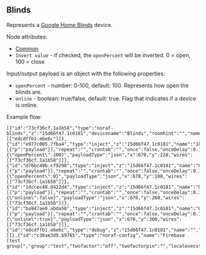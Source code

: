 ## Blinds

Represents a [Google Home Blinds](https://developers.google.com/assistant/smarthome/guides/blinds) device.

Node attributes:
- [Common](../common.md)
- `Invert value` - if checked, the `openPercent` will be inverted. 0 = open, 100 = close

Input/output payload is an object with the following properties:
- `openPercent` - number: 0-100, default: 100. Represents how open the blinds are.
- `online` - boolean: true/false, default: true. Flag that indicates if a device is online.

Example flow:
```
[{"id":"73cf36cf.1a1b58","type":"noraf-blinds","z":"15d66f47.1c0181","devicename":"Blinds","roomhint":"","name":"","passthru":false,"invert":false,"nora":"c38ae3d9.b9765","topic":"","twofactor":"off","twofactorpin":"","x":840,"y":240,"wires":[["edcdffb1.e6e6c"]]},{"id":"e977c005.7fba4","type":"inject","z":"15d66f47.1c0181","name":"100","props":[{"p":"payload"}],"repeat":"","crontab":"","once":false,"onceDelay":0.1,"topic":"","payload":"{\"openPercent\":100}","payloadType":"json","x":670,"y":220,"wires":[["73cf36cf.1a1b58"]]},{"id":"d76bc49b.cf9298","type":"inject","z":"15d66f47.1c0181","name":"0","props":[{"p":"payload"}],"repeat":"","crontab":"","once":false,"onceDelay":0.1,"topic":"","payload":"{\"openPercent\":0}","payloadType":"json","x":670,"y":180,"wires":[["73cf36cf.1a1b58"]]},{"id":"1dccec48.8422d4","type":"inject","z":"15d66f47.1c0181","name":"Offline","props":[{"p":"payload"}],"repeat":"","crontab":"","once":false,"onceDelay":0.1,"topic":"","payload":"{\"online\":false}","payloadType":"json","x":670,"y":260,"wires":[["73cf36cf.1a1b58"]]},{"id":"ba947ae0.abda58","type":"inject","z":"15d66f47.1c0181","name":"Online","props":[{"p":"payload"}],"repeat":"","crontab":"","once":false,"onceDelay":0.1,"topic":"","payload":"{\"online\":true}","payloadType":"json","x":670,"y":300,"wires":[["73cf36cf.1a1b58"]]},{"id":"edcdffb1.e6e6c","type":"debug","z":"15d66f47.1c0181","name":"","active":true,"tosidebar":true,"console":false,"tostatus":false,"complete":"false","statusVal":"","statusType":"auto","x":990,"y":240,"wires":[]},{"id":"c38ae3d9.b9765","type":"noraf-config","name":"Firebase [test group]","group":"test","twofactor":"off","twofactorpin":"","localexecution":true,"structure":""}]
```
